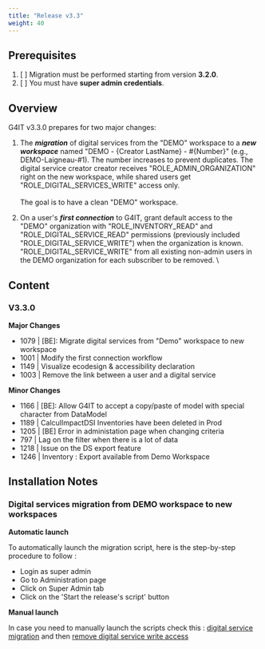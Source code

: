 ```yaml
---
title: "Release v3.3"
weight: 40
---
```


## Prerequisites

1. [ ] Migration must be performed starting from version **3.2.0**.
2. [ ] You must have **super admin credentials**.

## Overview

G4IT v3.3.0 prepares for two major changes:

1. The **_migration_** of digital services from the "DEMO" workspace to a **_new workspace_** named "DEMO - {Creator LastName} - #{Number}" (e.g., DEMO-Laigneau-#1). The number increases to prevent duplicates. The digital service creator creator receives "ROLE_ADMIN_ORGANIZATION" right on the new workspace, while shared users get "ROLE_DIGITAL_SERVICES_WRITE" access only. \
   <br> The goal is to have a clean "DEMO" workspace.

2. On a user's **_first connection_** to G4IT, grant default access to the "DEMO" organization with "ROLE_INVENTORY_READ" and "ROLE_DIGITAL_SERVICE_READ" permissions (previously included "ROLE_DIGITAL_SERVICE_WRITE") when the organization is known.
   "ROLE_DIGITAL_SERVICE_WRITE" from all existing non-admin users in the DEMO organization for each subscriber to be removed. \

## Content

### V3.3.0

**Major Changes**

-   1079 | [BE]: Migrate digital services from "Demo" workspace to new workspace
-   1001 | Modify the first connection workflow
-   1149 | Visualize ecodesign & accessibility declaration
-   1003 | Remove the link between a user and a digital service

**Minor Changes**

-   1166 | [BE]: Allow G4IT to accept a copy/paste of model with special character from DataModel
-   1189 | CalculImpactDSI Inventories have been deleted in Prod
-   1205 | [BE] Error in administation page when changing criteria
-   797 | Lag on the filter when there is a lot of data
-   1218 | Issue on the DS export feature
-   1246 | Inventory : Export available from Demo Workspace

## Installation Notes

### Digital services migration from DEMO workspace to new workspaces

**Automatic launch**

To automatically launch the migration script, here is the step-by-step procedure to follow :

-   Login as super admin
-   Go to Administration page
-   Click on Super Admin tab
-   Click on the 'Start the release's script' button

**Manual launch**

In case you need to manually launch the scripts check this : [digital service migration](1-ds_migration) and then [remove digital service write access](2-remove-write-access-demo)
